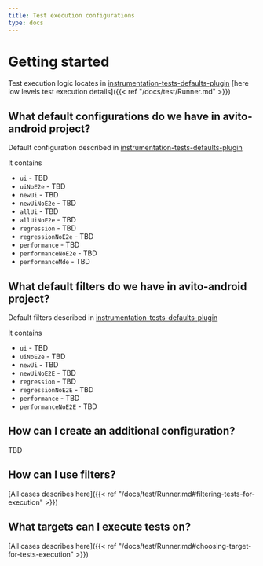```yaml
---
title: Test execution configurations
type: docs
---
```


# Getting started

Test execution logic locates in [instrumentation-tests-defaults-plugin](https://github.com/avito-tech/avito-android/tree/develop/subprojects/gradle/instrumentation-tests-default-config)
[here low levels test execution details]({{< ref "/docs/test/Runner.md" >}})

## What default configurations do we have in avito-android project?

Default configuration described in 
[instrumentation-tests-defaults-plugin](https://github.com/avito-tech/avito-android/tree/develop/subprojects/gradle/instrumentation-tests-default-config)

It contains
- `ui` - TBD
- `uiNoE2e` - TBD
- `newUi` - TBD
- `newUiNoE2e` - TBD
- `allUi` - TBD
- `allUiNoE2e` - TBD
- `regression` - TBD
- `regressionNoE2e` - TBD
- `performance` - TBD
- `performanceNoE2e` - TBD
- `performanceMde` - TBD

## What default filters do we have in avito-android project? 

Default filters described in [instrumentation-tests-defaults-plugin](https://github.com/avito-tech/avito-android/tree/develop/subprojects/gradle/instrumentation-tests-default-config)

It contains
- `ui` - TBD
- `uiNoE2e` - TBD
- `newUi` - TBD
- `newUiNoE2E` - TBD
- `regression` - TBD
- `regressionNoE2E` - TBD
- `performance` - TBD
- `performanceNoE2E` - TBD

## How can I create an additional configuration?

TBD

## How can I use filters?
 
[All cases describes here]({{< ref "/docs/test/Runner.md#filtering-tests-for-execution" >}})

## What targets can I execute tests on?

[All cases describes here]({{< ref "/docs/test/Runner.md#choosing-target-for-tests-execution" >}})